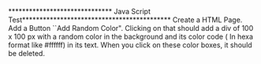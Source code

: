 ****************************** Java Script Test*******************************************
Create a HTML Page.
Add a Button ``Add Random Color".
Clicking on that should add a div of 100 x 100 px with a random color in the background and its color code ( In hexa format like #ffffff) in its text.
When you click on these color boxes, it should be deleted.
